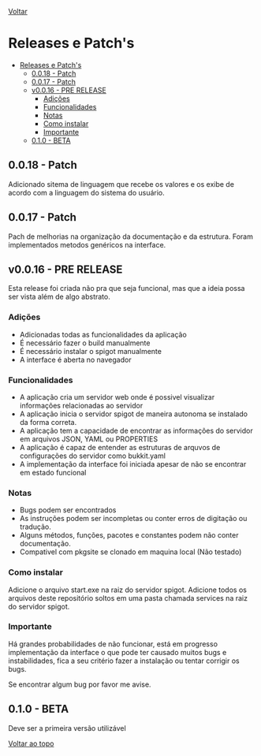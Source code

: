 <p id="top"></p>

[Voltar](/readme.md)

# Releases e Patch's

- [Releases e Patch's](#releases-e-patchs)
  - [0.0.18 - Patch](#0018---patch)
  - [0.0.17 - Patch](#0017---patch)
  - [v0.0.16 - PRE RELEASE](#v0016---pre-release)
    - [Adições](#adições)
    - [Funcionalidades](#funcionalidades)
    - [Notas](#notas)
    - [Como instalar](#como-instalar)
    - [Importante](#importante)
  - [0.1.0 - BETA](#010---beta)

## 0.0.18 - Patch

Adicionado sitema de linguagem que recebe os valores e os exibe de acordo com a linguagem do sistema do usuário.

## 0.0.17 - Patch

Pach de melhorias na organização da documentação e da estrutura. Foram implementados metodos genéricos na interface.

## v0.0.16 - PRE RELEASE

Esta release foi criada não pra que seja funcional, mas que a ideia possa ser vista além de algo abstrato.

### Adições

- Adicionadas todas as funcionalidades da aplicação
-  É necessário fazer o build manualmente
- É necessário instalar o spigot manualmente
- A interface é aberta no navegador

### Funcionalidades

- A aplicação cria um servidor web onde é possivel visualizar informações relacionadas ao servidor
- A aplicação inicia o servidor spigot de maneira autonoma se instalado da forma correta.
- A aplicação tem a capacidade de encontrar as informações do servidor em arquivos JSON, YAML ou PROPERTIES
- A aplicação é capaz de entender as estruturas de arquvos de configurações do servidor como bukkit.yaml
- A implementação da interface foi iniciada apesar de não se encontrar em estado funcional

### Notas

- Bugs podem ser encontrados
- As instruções podem ser incompletas ou conter erros de digitação ou tradução.
- Alguns métodos, funções, pacotes e constantes podem não conter documentação.
- Compativel com pkgsite se clonado em maquina local (Não testado)

### Como instalar

Adicione o arquivo start.exe na raiz do servidor spigot. Adicione todos os arquivos deste repositório soltos em uma pasta chamada services na raiz do servidor spigot.

### Importante

Há grandes probabilidades de não funcionar, está em progresso implementação da interface o que pode ter causado muitos bugs e instabilidades, fica a seu critério fazer a instalação ou tentar corrigir os bugs.

Se encontrar algum bug por favor me avise.

## 0.1.0 - BETA

Deve ser a primeira versão utilizável

[Voltar ao topo](#top)